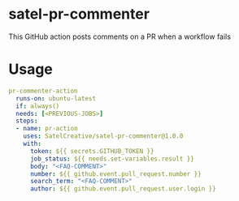# satel-pr-commenter
This GitHub action posts comments on a PR when a workflow fails

# Usage

```yml
pr-commenter-action
  runs-on: ubuntu-latest
  if: always()
  needs: [<PREVIOUS-JOBS>]
  steps:
  - name: pr-action 
    uses: SatelCreative/satel-pr-commenter@1.0.0
    with:
      token: ${{ secrets.GITHUB_TOKEN }}
      job_status: ${{ needs.set-variables.result }}  
      body: "<FAQ-COMMENT>"
      number: ${{ github.event.pull_request.number }}
      search_term: "<FAQ-COMMENT>" 
      author: ${{ github.event.pull_request.user.login }}
